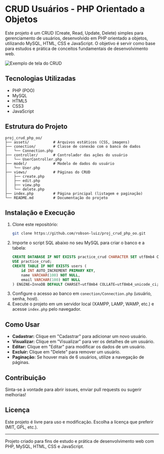 
# CRUD Usuários - PHP Orientado a Objetos

Este projeto é um CRUD (Create, Read, Update, Delete) simples para gerenciamento de usuários, desenvolvido em PHP orientado a objetos, utilizando MySQL, HTML, CSS e JavaScript. O objetivo é servir como base para estudos e prática de conceitos fundamentais de desenvolvimento web.

![Exemplo de tela do CRUD](images/imagem_crud.png)

## Tecnologias Utilizadas
- PHP (POO)
- MySQL
- HTML5
- CSS3
- JavaScript

## Estrutura do Projeto
```
proj_crud_php_oo/
├── assets/           # Arquivos estáticos (CSS, imagens)
├── conection/        # Classe de conexão com o banco de dados
│   └── Connection.php
├── controller/       # Controlador das ações do usuário
│   └── UserController.php
├── model/            # Modelo de dados do usuário
│   └── User.php
├── views/            # Páginas do CRUD
│   ├── create.php
│   ├── edit.php
│   ├── view.php
│   └── delete.php
├── index.php         # Página principal (listagem e paginação)
└── README.md         # Documentação do projeto
```

## Instalação e Execução
1. Clone este repositório:
   ```bash
   git clone https://github.com/robson-luiz/proj_crud_php_oo.git
   ```
2. Importe o script SQL abaixo no seu MySQL para criar o banco e a tabela:
   ```sql
   CREATE DATABASE IF NOT EXISTS practice_crud CHARACTER SET utf8mb4 COLLATE utf8mb4_unicode_ci;
   USE practice_crud;
   CREATE TABLE IF NOT EXISTS users (
       id INT AUTO_INCREMENT PRIMARY KEY,
       name VARCHAR(100) NOT NULL,
       email VARCHAR(100) NOT NULL
   ) ENGINE=InnoDB DEFAULT CHARSET=utf8mb4 COLLATE=utf8mb4_unicode_ci;
   ```
3. Configure o acesso ao banco em `conection/Connection.php` (usuário, senha, host).
4. Execute o projeto em um servidor local (XAMPP, LAMP, WAMP, etc.) e acesse `index.php` pelo navegador.

## Como Usar
- **Cadastrar:** Clique em "Cadastrar" para adicionar um novo usuário.
- **Visualizar:** Clique em "Visualizar" para ver os detalhes de um usuário.
- **Editar:** Clique em "Editar" para modificar os dados de um usuário.
- **Excluir:** Clique em "Delete" para remover um usuário.
- **Paginação:** Se houver mais de 6 usuários, utilize a navegação de páginas.

## Contribuição
Sinta-se à vontade para abrir issues, enviar pull requests ou sugerir melhorias!

## Licença
Este projeto é livre para uso e modificação. Escolha a licença que preferir (MIT, GPL, etc.).

---
Projeto criado para fins de estudo e prática de desenvolvimento web com PHP, MySQL, HTML, CSS e JavaScript.